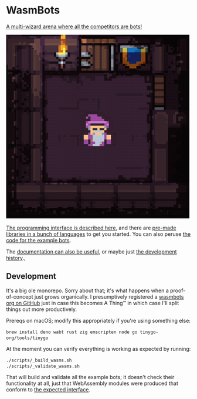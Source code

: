 # WasmBots

[A multi-wizard arena where all the competitors are bots!](https://shaneliesegang.com/projects/wasmbots/)

![WasmBots Teaser Image](./art/misc/wasmbots-tease.gif)

[The programming interface is described here](./docs/interface.md), and there are [pre-made libraries in a bunch of languages](./libraries/) to get you started. You can also peruse [the code for the example bots](./example_bots_src/). 

The [documentation can also be useful](./docs/), or maybe just [the development history](./docs/history.md)., 

## Development

It's a big ole monorepo. Sorry about that; it's what happens when a proof-of-concept just grows organically. I presumptively registered a [wasmbots org on GitHub](https://github.com/wasmbots) just in case this becomes A Thing™ in which case I'll split things out more productively. 

Prereqs on macOS; modify this appropriately if you're using something else: 
```
brew install deno wabt rust zig emscripten node go tinygo-org/tools/tinygo
```

At the moment you can verify everything is working as expected by running:

```
./scripts/_build_wasms.sh
./scripts/_validate_wasms.sh
```

That will build and validate all the example bots; it doesn't check their functionality at all, just that WebAssembly modules were produced that conform to [the expected interface](./engine/src/data/guestAPI.json).

